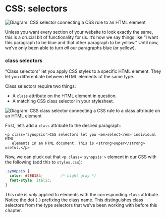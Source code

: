 # CSS: selectors

![Diagram: CSS selector connecting a CSS rule to an HTML element](https://internetingishard.com/html-and-css/css-selectors/css-selectors-1f0064.png)

Unless you want every section of your website to look exactly the same, this is a crucial bit of functionality for us. It’s how we say things like “I want this paragraph to be blue and that other paragraph to be yellow.” Until now, we’ve only been able to turn _all_ our paragraphs blue \(or yellow\).

### class selectors

“Class selectors” let you apply CSS styles to a specific HTML element. They let you differentiate between HTML elements of the same type.

Class selectors require two things:

* A `class` attribute on the HTML element in question.
* A matching CSS class selector in your stylesheet.

![Diagram: CSS class selector connecting a CSS rule to a class attribute on an HTML element](https://internetingishard.com/html-and-css/css-selectors/class-selector-ce3fd0.png)

First, let’s add a `class` attribute to the desired paragraph:

```markup
<p class='synopsis'>CSS selectors let you <em>select</em> individual HTML
   elements in an HTML document. This is <strong>super</strong> useful.</p>
```

Now, we can pluck out that `<p class='synopsis'>` element in our CSS with the following \(add this to `styles.css`\):

```css
.synopsis {
  color: #7E8184;        /* Light gray */
  font-style: italic;
}
```

This rule is _only_ applied to elements with the corresponding `class` attribute. Notice the dot \(`.`\) prefixing the class name. This distinguishes class selectors from the type selectors that we’ve been working with before this chapter.

### 




